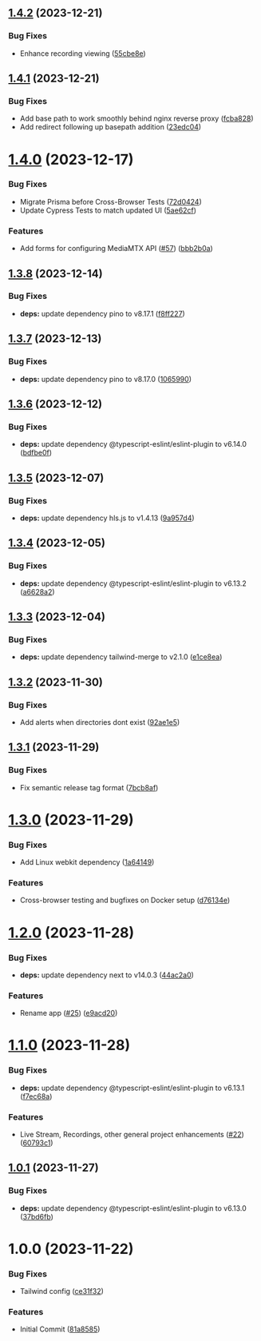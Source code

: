 ## [1.4.2](https://github.com/raindropmedia/mediamtx-connect/compare/1.4.1...1.4.2) (2023-12-21)


### Bug Fixes

* Enhance recording viewing ([55cbe8e](https://github.com/raindropmedia/mediamtx-connect/commit/55cbe8e89cb91961ab2be01aabd6c7f8584d7ed6))

## [1.4.1](https://github.com/raindropmediamediamtx-connect/compare/1.4.0...1.4.1) (2023-12-21)


### Bug Fixes

* Add base path to work smoothly behind nginx reverse proxy ([fcba828](https://github.com/raindropmedia/mediamtx-connect/commit/fcba8288e302cea9aee5bedbef6a822447e70e48))
* Add redirect following up basepath addition ([23edc04](https://github.com/raindropmedia/mediamtx-connect/commit/23edc04c7b183ac0ce143e1a56ed0e0fdbe6e5b7))

# [1.4.0](https://github.com/raindropmedia/mediamtx-connect/compare/1.3.8...1.4.0) (2023-12-17)


### Bug Fixes

* Migrate Prisma before Cross-Browser Tests ([72d0424](https://github.com/raindropmedia/mediamtx-connect/commit/72d0424ffdb43ade18177330d977289f5f7263bd))
* Update Cypress Tests to match updated UI ([5ae62cf](https://github.com/raindropmedia/mediamtx-connect/commit/5ae62cf3e0431687becf278d4b2209dfdb88e23e))


### Features

* Add forms for configuring MediaMTX API ([#57](https://github.com/raindropmedia/mediamtx-connect/issues/57)) ([bbb2b0a](https://github.com/raindropmedia/mediamtx-connect/commit/bbb2b0a3dbc578d432de8a2fab6e9f86dce7422e))

## [1.3.8](https://github.com/raindropmedia/mediamtx-connect/compare/1.3.7...1.3.8) (2023-12-14)


### Bug Fixes

* **deps:** update dependency pino to v8.17.1 ([f8ff227](https://github.com/raindropmedia/mediamtx-connect/commit/f8ff22760e9f649542f55b706d518f75a37488be))

## [1.3.7](https://github.com/raindropmedia/mediamtx-connect/compare/1.3.6...1.3.7) (2023-12-13)


### Bug Fixes

* **deps:** update dependency pino to v8.17.0 ([1065990](https://github.com/raindropmedia/mediamtx-connect/commit/10659906b4fc52fbce4eefe9e0fffcc3bbd0abcc))

## [1.3.6](https://github.com/raindropmedia/mediamtx-connect/compare/1.3.5...1.3.6) (2023-12-12)


### Bug Fixes

* **deps:** update dependency @typescript-eslint/eslint-plugin to v6.14.0 ([bdfbe0f](https://github.com/raindropmedia/mediamtx-connect/commit/bdfbe0fc104f1dee69d1b904001be269ff359dd6))

## [1.3.5](https://github.com/raindropmedia/mediamtx-connect/compare/1.3.4...1.3.5) (2023-12-07)


### Bug Fixes

* **deps:** update dependency hls.js to v1.4.13 ([9a957d4](https://github.com/raindropmedia/mediamtx-connect/commit/9a957d44079c7de072f6735a4c3ddf63bd188679))

## [1.3.4](https://github.com/raindropmedia/mediamtx-connect/compare/1.3.3...1.3.4) (2023-12-05)


### Bug Fixes

* **deps:** update dependency @typescript-eslint/eslint-plugin to v6.13.2 ([a6628a2](https://github.com/raindropmedia/mediamtx-connect/commit/a6628a2e9e14302cd497088870fea5f03d1361f3))

## [1.3.3](https://github.com/raindropmedia/mediamtx-connect/compare/1.3.2...1.3.3) (2023-12-04)


### Bug Fixes

* **deps:** update dependency tailwind-merge to v2.1.0 ([e1ce8ea](https://github.com/raindropmedia/mediamtx-connect/commit/e1ce8ea7d722bb5b6a5ddbfa69e5d37ebc684caa))

## [1.3.2](https://github.com/raindropmedia/mediamtx-connect/compare/1.3.1...1.3.2) (2023-11-30)


### Bug Fixes

* Add alerts when directories dont exist ([92ae1e5](https://github.com/raindropmedia/mediamtx-connect/commit/92ae1e5255cda879aeb90217d4ea6d2cf116675a))

## [1.3.1](https://github.com/raindropmedia/mediamtx-connect/compare/v1.3.0...1.3.1) (2023-11-29)


### Bug Fixes

* Fix semantic release tag format ([7bcb8af](https://github.com/raindropmedia/mediamtx-connect/commit/7bcb8af5db631bf8b9fdcc100fa4cb1afb498396))

# [1.3.0](https://github.com/raindropmedia/mediamtx-connect/compare/v1.2.0...v1.3.0) (2023-11-29)


### Bug Fixes

* Add Linux webkit dependency ([1a64149](https://github.com/raindropmedia/mediamtx-connect/commit/1a64149aedcc95ebcc4324fe221424ddfbbc76cd))


### Features

* Cross-browser testing and bugfixes on Docker setup ([d76134e](https://github.com/raindropmedia/mediamtx-connect/commit/d76134e857e2bc1bd7c6c1226732e9074ffd7730))

# [1.2.0](https://github.com/raindropmedia/mediamtx-connect/compare/v1.1.0...v1.2.0) (2023-11-28)


### Bug Fixes

* **deps:** update dependency next to v14.0.3 ([44ac2a0](https://github.com/raindropmedia/mediamtx-connect/commit/44ac2a0e8ea88915a2d7025a7a4011a47added4e))


### Features

* Rename app ([#25](https://github.com/bcanfield/mediamtx-connect/issues/25)) ([e9acd20](https://github.com/bcanfield/mediamtx-connect/commit/e9acd2080ab5f4fc67970efaafdb942eebd4250e))

# [1.1.0](https://github.com/bcanfield/nextstream/compare/v1.0.1...v1.1.0) (2023-11-28)


### Bug Fixes

* **deps:** update dependency @typescript-eslint/eslint-plugin to v6.13.1 ([f7ec68a](https://github.com/bcanfield/nextstream/commit/f7ec68a375d97ca62c89d685043b6418f6f06407))


### Features

* Live Stream, Recordings, other general project enhancements ([#22](https://github.com/bcanfield/nextstream/issues/22)) ([60793c1](https://github.com/bcanfield/nextstream/commit/60793c179a2a26bbdd42978c576ea0f3ecf5a9cc))

## [1.0.1](https://github.com/bcanfield/nextstream/compare/v1.0.0...v1.0.1) (2023-11-27)


### Bug Fixes

* **deps:** update dependency @typescript-eslint/eslint-plugin to v6.13.0 ([37bd6fb](https://github.com/bcanfield/nextstream/commit/37bd6fb800643e66ca32eb859d599f96b5fad646))

# 1.0.0 (2023-11-22)


### Bug Fixes

* Tailwind config ([ce31f32](https://github.com/bcanfield/nextstream/commit/ce31f32f7e2dad0fd710c61d706cfd9a0cb0d727))


### Features

* Initial Commit ([81a8585](https://github.com/bcanfield/nextstream/commit/81a85855cc4a520d0dfcf86528f96400b2048c34))
